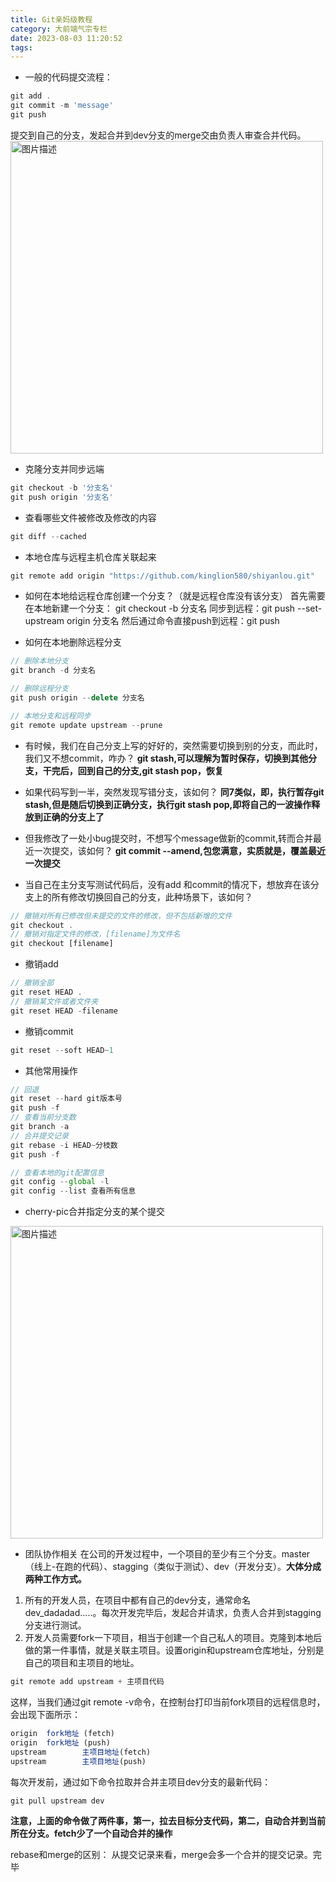 ```yaml
---
title: Git亲妈级教程
category: 大前端气宗专栏
date: 2023-08-03 11:20:52
tags:
---
```


- 一般的代码提交流程：
```javascript
git add .
git commit -m 'message'
git push
```
提交到自己的分支，发起合并到dev分支的merge交由负责人审查合并代码。
<img src="/img/git.jpg" alt="图片描述" width="500">

- 克隆分支并同步远端
```javascript
git checkout -b '分支名'
git push origin '分支名'
```

- 查看哪些文件被修改及修改的内容
```javascript
git diff --cached
```

- 本地仓库与远程主机仓库关联起来
```javascript
git remote add origin "https://github.com/kinglion580/shiyanlou.git"
```

- 如何在本地给远程仓库创建一个分支？（就是远程仓库没有该分支）
首先需要在本地新建一个分支： git checkout -b 分支名
同步到远程：git push --set-upstream origin 分支名
然后通过命令直接push到远程：git push

- 如何在本地删除远程分支
```javascript
// 删除本地分支
git branch -d 分支名

// 删除远程分支
git push origin --delete 分支名

// 本地分支和远程同步
git remote update upstream --prune
```

- 有时候，我们在自己分支上写的好好的，突然需要切换到别的分支，而此时，我们又不想commit，咋办？
**git stash,可以理解为暂时保存，切换到其他分支，干完后，回到自己的分支,git stash pop，恢复**

- 如果代码写到一半，突然发现写错分支，该如何？
**同7类似，即，执行暂存git stash,但是随后切换到正确分支，执行git stash pop,即将自己的一波操作释放到正确的分支上了**

- 但我修改了一处小bug提交时，不想写个message做新的commit,转而合并最近一次提交，该如何？
**git commit --amend,包您满意，实质就是，覆盖最近一次提交**

- 当自己在主分支写测试代码后，没有add 和commit的情况下，想放弃在该分支上的所有修改切换回自己的分支，此种场景下，该如何？
```javascript
// 撤销对所有已修改但未提交的文件的修改，但不包括新增的文件
git checkout .
// 撤销对指定文件的修改，[filename]为文件名
git checkout [filename] 
```
- 撤销add
```javascript
// 撤销全部
git reset HEAD .
// 撤销某文件或者文件夹
git reset HEAD -filename
```

- 撤销commit
```javascript
git reset --soft HEAD~1
```

- 其他常用操作
```javascript
// 回退
git reset --hard git版本号 
git push -f
// 查看当前分支数
git branch -a
// 合并提交记录
git rebase -i HEAD~分枝数
git push -f

// 查看本地的git配置信息
git config --global -l
git config --list 查看所有信息
```

- cherry-pic合并指定分支的某个提交
<img src="/img/cherry.jpg" alt="图片描述" width="500">

- 团队协作相关
在公司的开发过程中，一个项目的至少有三个分支。master（线上-在跑的代码）、stagging（类似于测试）、dev（开发分支）。**大体分成两种工作方式。**
1. 所有的开发人员，在项目中都有自己的dev分支，通常命名dev_dadadad.....。每次开发完毕后，发起合并请求，负责人合并到stagging分支进行测试。
2. 开发人员需要fork一下项目，相当于创建一个自己私人的项目。克隆到本地后做的第一件事情，就是关联主项目。设置origin和upstream仓库地址，分别是自己的项目和主项目的地址。
```javascript
git remote add upstream + 主项目代码
```
这样，当我们通过git remote -v命令，在控制台打印当前fork项目的远程信息时，会出现下面所示：
```javascript
origin  fork地址 (fetch)
origin  fork地址 (push)
upstream        主项目地址(fetch)
upstream        主项目地址(push)
```
每次开发前，通过如下命令拉取并合并主项目dev分支的最新代码：
```javascript
git pull upstream dev
```
**注意，上面的命令做了两件事，第一，拉去目标分支代码，第二，自动合并到当前所在分支。fetch少了一个自动合并的操作**

rebase和merge的区别：
从提交记录来看，merge会多一个合并的提交记录。完毕


